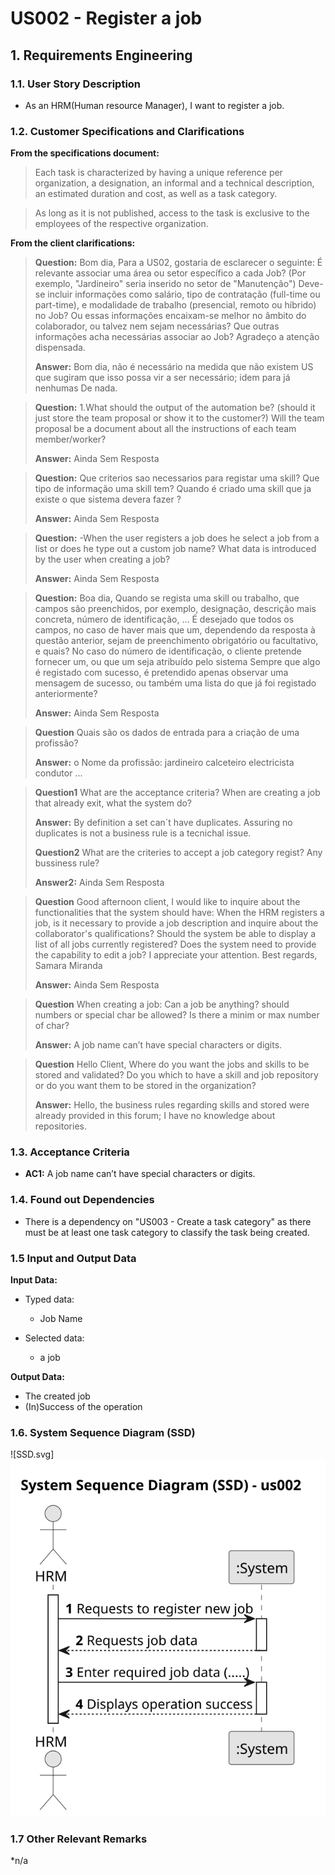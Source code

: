 # US002 - Register a job


## 1. Requirements Engineering

### 1.1. User Story Description

- As an HRM(Human resource Manager), I want to register a job.

### 1.2. Customer Specifications and Clarifications 

**From the specifications document:**

>	Each task is characterized by having a unique reference per organization, a designation, an informal and a technical description, an estimated duration and cost, as well as a task category. 

>	As long as it is not published, access to the task is exclusive to the employees of the respective organization. 

**From the client clarifications:**

> **Question:** Bom dia, Para a US02, gostaria de esclarecer o seguinte:
É relevante associar uma área ou setor específico a cada Job? (Por exemplo, "Jardineiro" seria inserido no setor de "Manutenção")
Deve-se incluir informações como salário, tipo de contratação (full-time ou part-time), e modalidade de trabalho (presencial, remoto ou híbrido) no Job? Ou essas informações encaixam-se melhor no âmbito do colaborador, ou talvez nem sejam necessárias?
Que outras informações acha necessárias associar ao Job?
Agradeço a atenção dispensada.
>
> **Answer:** Bom dia,
não é necessário na medida que não existem US que sugiram que isso possa vir a ser necessário;
idem
para já nenhumas
De nada.

> **Question:** 1.What should the output of the automation be? (should it just store the team proposal or show it to the customer?)
> Will the team proposal be a document about all the instructions of each team member/worker?
>
> **Answer:** Ainda Sem Resposta

> **Question:** Que criterios sao necessarios para registar uma skill?
Que tipo de informação uma skill tem?
Quando é criado uma skill que ja existe o que sistema devera fazer ?
> 
> **Answer:** Ainda Sem Resposta

> **Question:** -When the user registers a job does he select a job from a list or does he type out a custom job name?
What data is introduced by the user when creating a job?
>
> **Answer:** Ainda Sem Resposta

> **Question:** Boa dia,
Quando se regista uma skill ou trabalho, que campos são preenchidos, por exemplo, designação, descrição mais concreta, número de identificação, ...
É desejado que todos os campos, no caso de haver mais que um, dependendo da resposta à questão anterior, sejam de preenchimento obrigatório ou facultativo, e quais?
No caso do número de identificação, o cliente pretende fornecer um, ou que um seja atribuído pelo sistema
Sempre que algo é registado com sucesso, é pretendido apenas observar uma mensagem de sucesso, ou também uma lista do que já foi registado anteriormente?
>
> **Answer:** Ainda Sem Resposta

> **Question**  Quais são os dados de entrada para a criação de uma profissão?
> 
> **Answer:** o Nome da profissão:
jardineiro
calceteiro
electricista
condutor
...

> **Question1** What are the acceptance criteria?
When are creating a job that already exit, what the system do?
>
> **Answer:** By definition a set can´t have duplicates. Assuring no duplicates is not a business rule is a tecnichal issue.
>
> **Question2** What are the criteries to accept a job category regist?
Any bussiness rule?
>
> **Answer2:** Ainda Sem Resposta

> **Question** Good afternoon client,
I would like to inquire about the functionalities that the system should have:
When the HRM registers a job, is it necessary to provide a job description and inquire about the collaborator's qualifications?
Should the system be able to display a list of all jobs currently registered?
Does the system need to provide the capability to edit a job?
I appreciate your attention.
Best regards, Samara Miranda
>
> **Answer:** Ainda Sem Resposta

> **Question** When creating a job:
Can a job be anything?
should numbers or special char be allowed?
Is there a minim or max number of char?
> 
> **Answer:** A job name can’t have special characters or digits.

> **Question** Hello Client,
Where do you want the jobs and skills to be stored and validated?
Do you which to have a skill and job repository or do you want them to be stored in the organization?
>
> **Answer:** Hello,
the business rules regarding skills and stored were already provided in this forum;
I have no knowledge about repositories.



### 1.3. Acceptance Criteria

* **AC1:** A job name can’t have special characters or digits.

### 1.4. Found out Dependencies

* There is a dependency on "US003 - Create a task category" as there must be at least one task category to classify the task being created.

### 1.5 Input and Output Data

**Input Data:**

* Typed data:
    * Job Name
	
* Selected data:
    * a job 

**Output Data:**

* The created job
* (In)Success of the operation

### 1.6. System Sequence Diagram (SSD)



![SSD.svg]![SSD-us002-System_Sequence_Diagram__SSD____us002.svg](svg%2FSSD-us002-System_Sequence_Diagram__SSD____us002.svg)


### 1.7 Other Relevant Remarks

*n/a